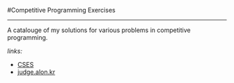 #Competitive Programming Exercises
___

A catalouge of my solutions for various problems in competitive programming.

_links:_

* [CSES](https://github.com/LeonGurin/Competitive-Programming-Practice/tree/main/CSES)
* [judge.alon.kr](https://github.com/LeonGurin/Competitive-Programming-Practice/tree/main/judge.alon.kr)

